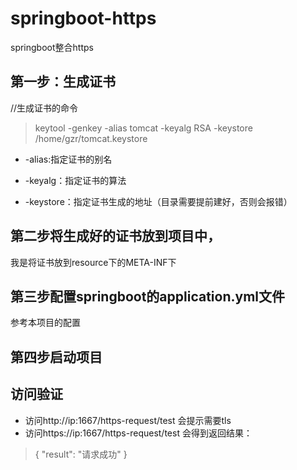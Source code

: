 # springboot-https
springboot整合https
## 第一步：生成证书
//生成证书的命令
> keytool -genkey -alias tomcat -keyalg RSA -keystore /home/gzr/tomcat.keystore 
+ -alias:指定证书的别名
- -keyalg：指定证书的算法
* -keystore：指定证书生成的地址（目录需要提前建好，否则会报错）

## 第二步将生成好的证书放到项目中，
我是将证书放到resource下的META-INF下

## 第三步配置springboot的application.yml文件
参考本项目的配置

## 第四步启动项目

## 访问验证
* 访问http://ip:1667/https-request/test 会提示需要tls
* 访问https://ip:1667/https-request/test 会得到返回结果：
>{
    "result": "请求成功"
>}







